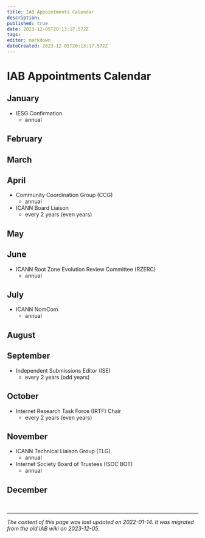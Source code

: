 ```yaml
---
title: IAB Appointments Calendar
description: 
published: true
date: 2023-12-05T20:13:17.572Z
tags: 
editor: markdown
dateCreated: 2023-12-05T20:13:17.572Z
---
```


# IAB Appointments Calendar
## January
- IESG Confirmation
  - annual
## February
## March
## April
- Community Coordination Group (CCG)
  - annual
- ICANN Board Liaison
  - every 2 years (even years)
## May
## June
- ICANN Root Zone Evolution Review Committee (RZERC)
  - annual
## July
- ICANN NomCom
  - annual
## August
## September
- Independent Submissions Editor (ISE)
  - every 2 years (odd years)
## October
- Internet Research Task Force (IRTF) Chair
  - every 2 years (even years)
## November
- ICANN Technical Liaison Group (TLG)
  - annual
- Internet Society Board of Trustees (ISOC BOT)
  - annual
## December

&nbsp;
&nbsp;
&nbsp;

---

*The content of this page was last updated on 2022-01-14. It was migrated from the old IAB wiki on 2023-12-05.*